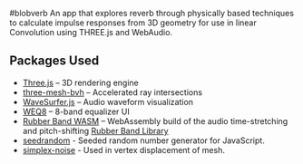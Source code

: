 #blobverb
An app that explores reverb through physically based techniques to calculate impulse responses from 3D geometry for use in linear Convolution using THREE.js and WebAudio.

## Packages Used

- [Three.js](https://threejs.org/) – 3D rendering engine
- [three-mesh-bvh](https://github.com/gkjohnson/three-mesh-bvh) – Accelerated ray intersections
- [WaveSurfer.js](https://wavesurfer-js.org/) – Audio waveform visualization
- [WEQ8](https://github.com/teropa/weq8) – 8-band equalizer UI
- [Rubber Band WASM](https://github.com/Daninet/rubberband-wasm) – WebAssembly build of the audio time-stretching and pitch-shifting [Rubber Band Library](https://breakfastquay.com/rubberband/)
- [seedrandom](https://github.com/davidbau/seedrandom) - Seeded random number generator for JavaScript.
- [simplex-noise](https://github.com/jwagner/simplex-noise.js) - Used in vertex displacement of mesh.
